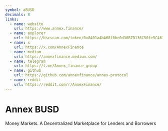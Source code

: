 ```yaml
---
symbol: aBUSD
decimals: 8
links:
  - name: website
    url: https://www.annex.finance/
  - name: explorer
    url: https://bscscan.com/token/0x8401aAbA08f0be0d30B7D136C50fe5C461DBFA05
  - name: x
    url: https://x.com/AnnexFinance
  - name: medium
    url: https://annexfinance.medium.com/
  - name: telegram
    url: https://t.me/Annex_finance_group
  - name: github
    url: https://github.com/annexfinance/annex-protocol
  - name: reddit
    url: https://reddit.com/r/AnnexFinance/
---
```


# Annex BUSD

Money Markets. A Decentralized Marketplace for Lenders and Borrowers

